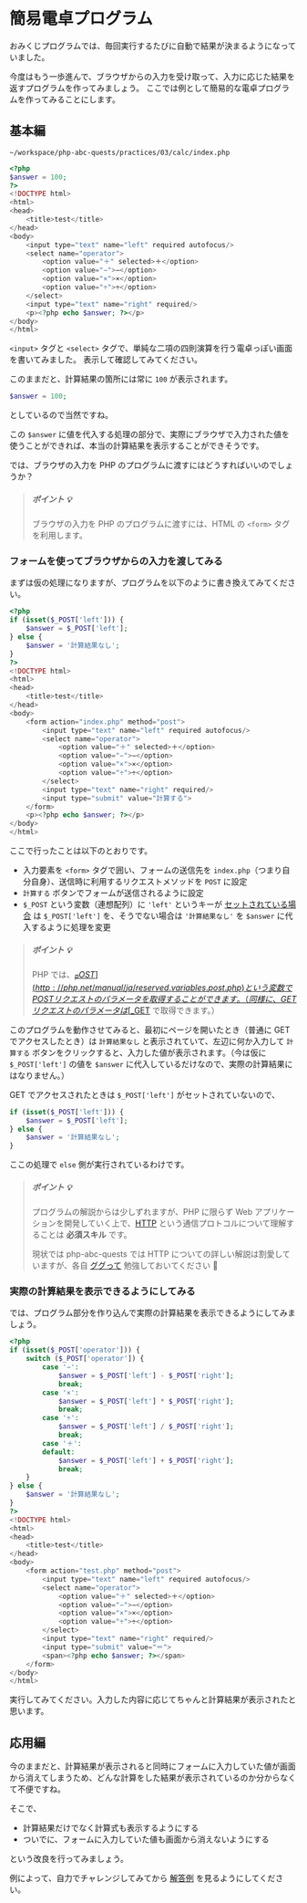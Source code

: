 # 簡易電卓プログラム

おみくじプログラムでは、毎回実行するたびに自動で結果が決まるようになっていました。

今度はもう一歩進んで、ブラウザからの入力を受け取って、入力に応じた結果を返すプログラムを作ってみましょう。
ここでは例として簡易的な電卓プログラムを作ってみることにします。

## 基本編

```
~/workspace/php-abc-quests/practices/03/calc/index.php
```
```php
<?php
$answer = 100;
?>
<!DOCTYPE html>
<html>
<head>
    <title>test</title>
</head>
<body>
    <input type="text" name="left" required autofocus/>
    <select name="operator">
        <option value="＋" selected>＋</option>
        <option value="−">−</option>
        <option value="×">×</option>
        <option value="÷">÷</option>
    </select>
    <input type="text" name="right" required/>
    <p><?php echo $answer; ?></p>
</body>
</html>
```

`<input>` タグと `<select>` タグで、単純な二項の四則演算を行う電卓っぽい画面を書いてみました。
表示して確認してみてください。

このままだと、計算結果の箇所には常に `100` が表示されます。

```php
$answer = 100;
```

としているので当然ですね。

この `$answer` に値を代入する処理の部分で、実際にブラウザで入力された値を使うことができれば、本当の計算結果を表示することができそうです。

では、ブラウザの入力を PHP のプログラムに渡すにはどうすればいいのでしょうか？

> ##### ポイント :bulb:
>
> ブラウザの入力を PHP のプログラムに渡すには、HTML の `<form>` タグを利用します。

### フォームを使ってブラウザからの入力を渡してみる

まずは仮の処理になりますが、プログラムを以下のように書き換えてみてください。

```php
<?php
if (isset($_POST['left'])) {
    $answer = $_POST['left'];
} else {
    $answer = '計算結果なし';
}
?>
<!DOCTYPE html>
<html>
<head>
    <title>test</title>
</head>
<body>
    <form action="index.php" method="post">
        <input type="text" name="left" required autofocus/>
        <select name="operator">
            <option value="＋" selected>＋</option>
            <option value="−">−</option>
            <option value="×">×</option>
            <option value="÷">÷</option>
        </select>
        <input type="text" name="right" required/>
        <input type="submit" value="計算する">
    </form>
    <p><?php echo $answer; ?></p>
</body>
</html>
```

ここで行ったことは以下のとおりです。

* 入力要素を `<form>` タグで囲い、フォームの送信先を `index.php`（つまり自分自身）、送信時に利用するリクエストメソッドを `POST` に設定
* `計算する` ボタンでフォームが送信されるように設定
* `$_POST` という変数（連想配列）に `'left'` というキーが [セットされている場合](http://php.net/manual/ja/function.isset.php) は `$_POST['left']` を、そうでない場合は `'計算結果なし'` を `$answer` に代入するように処理を変更

> ##### ポイント :bulb:
>
> PHP では、[$_POST](http://php.net/manual/ja/reserved.variables.post.php) という変数で POST リクエストのパラメータを取得することができます。
> （同様に、GET リクエストのパラメータは [$_GET](http://php.net/manual/ja/reserved.variables.get.php) で取得できます。）

このプログラムを動作させてみると、最初にページを開いたとき（普通に GET でアクセスしたとき）は `計算結果なし` と表示されていて、左辺に何か入力して `計算する` ボタンをクリックすると、入力した値が表示されます。（今は仮に `$_POST['left']` の値を `$answer` に代入しているだけなので、実際の計算結果にはなりません。）

GET でアクセスされたときは `$_POST['left']` がセットされていないので、

```php
if (isset($_POST['left'])) {
    $answer = $_POST['left'];
} else {
    $answer = '計算結果なし';
}
```

ここの処理で `else` 側が実行されているわけです。

> ##### ポイント :bulb:
>
> プログラムの解説からは少しずれますが、PHP に限らず Web アプリケーションを開発していく上で、[HTTP](http://ja.wikipedia.org/wiki/Hypertext_Transfer_Protocol) という通信プロトコルについて理解することは **必須スキル** です。
>
> 現状では php-abc-quests では HTTP についての詳しい解説は割愛していますが、各自 [ググって](https://www.google.co.jp/search?q=http+%E4%BB%95%E7%B5%84%E3%81%BF&oq=http+%E4%BB%95%E7%B5%84%E3%81%BF&aqs=chrome.0.69i59j69i60.1609j0j4&sourceid=chrome&es_sm=119&ie=UTF-8) 勉強しておいてください :bow:

### 実際の計算結果を表示できるようにしてみる

では、プログラム部分を作り込んで実際の計算結果を表示できるようにしてみましょう。

```php
<?php
if (isset($_POST['operator'])) {
    switch ($_POST['operator']) {
        case '−':
            $answer = $_POST['left'] - $_POST['right'];
            break;
        case '×':
            $answer = $_POST['left'] * $_POST['right'];
            break;
        case '÷':
            $answer = $_POST['left'] / $_POST['right'];
            break;
        case '＋':
        default:
            $answer = $_POST['left'] + $_POST['right'];
            break;
    }
} else {
    $answer = '計算結果なし';
}
?>
<!DOCTYPE html>
<html>
<head>
    <title>test</title>
</head>
<body>
    <form action="test.php" method="post">
        <input type="text" name="left" required autofocus/>
        <select name="operator">
            <option value="＋" selected>＋</option>
            <option value="−">−</option>
            <option value="×">×</option>
            <option value="÷">÷</option>
        </select>
        <input type="text" name="right" required/>
        <input type="submit" value="＝">
        <span><?php echo $answer; ?></span>
    </form>
</body>
</html>
```

実行してみてください。入力した内容に応じてちゃんと計算結果が表示されたと思います。

## 応用編

今のままだと、計算結果が表示されると同時にフォームに入力していた値が画面から消えてしまうため、どんな計算をした結果が表示されているのか分からなくて不便ですね。

そこで、

* 計算結果だけでなく計算式も表示するようにする
* ついでに、フォームに入力していた値も画面から消えないようにする

という改良を行ってみましょう。

例によって、自力でチャレンジしてみてから [解答例](calc-advanced.md) を見るようにしてください。
